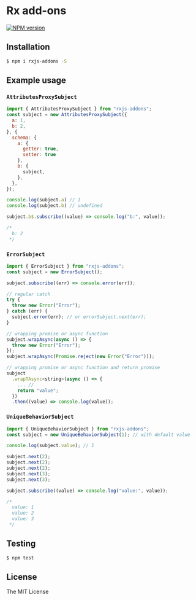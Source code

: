 # Rx add-ons

[![NPM version][npm-image]][npm-url]

## Installation

```bash
$ npm i rxjs-addons -S
```

## Example usage

### `AttributesProxySubject`

```js
import { AttributesProxySubject } from "rxjs-addons";
const subject = new AttributesProxySubject({
  a: 1,
  b: 2,
}, {
  schema: {
    a: {
      getter: true,
      setter: true
    },
    b: {
      subject,
    },
  },
});

console.log(subject.a) // 1
console.log(subject.b) // undefined

subject.b$.subscribe((value) => console.log("b:", value));

/*
  b: 2
 */

```

### `ErrorSubject`

```js
import { ErrorSubject } from "rxjs-addons";
const subject = new ErrorSubject();

subject.subscribe((err) => console.error(err));

// regular catch
try {
  throw new Error("Error");
} catch (err) {
  subject.error(err); // or errorSubject.next(err); 
}

// wrapping promise or async function 
subject.wrapAsync(async () => {
  throw new Error("Error");
});
subject.wrapAsync(Promise.reject(new Error("Error")));

// wrapping promise or async function and return promise
subject
  .wrapTAsync<string>(async () => {
    ... // 
    return "value";
  })
  .then((value) => console.log(value));
```

### `UniqueBehaviorSubject`

```js
import { UniqueBehaviorSubject } from "rxjs-addons";
const subject = new UniqueBehaviorSubject(1); // with default value

console.log(subject.value); // 1

subject.next(2);
subject.next(2);
subject.next(2);
subject.next(3);
subject.next(3);

subject.subscribe((value) => console.log("value:", value));

/*
  value: 1
  value: 2
  value: 3
 */

```

## Testing

```bash
$ npm test
```

## License

The MIT License

[npm-image]: https://badge.fury.io/js/rxjs-addons.svg
[npm-url]: http://npmjs.com/package/rxjs-addons
